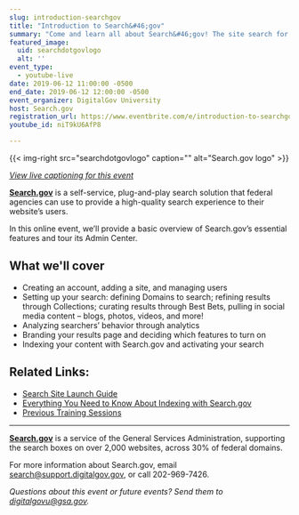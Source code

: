 ```yaml
---
slug: introduction-searchgov
title: "Introduction to Search&#46;gov"
summary: "Come and learn all about Search&#46;gov! The site search for federal government websites"
featured_image: 
  uid: searchdotgovlogo
  alt: ''
event_type: 
  - youtube-live
date: 2019-06-12 11:00:00 -0500
end_date: 2019-06-12 12:00:00 -0500
event_organizer: DigitalGov University
host: Search.gov
registration_url: https://www.eventbrite.com/e/introduction-to-searchgov-registration-61646616690
youtube_id: niT9kU6AfP8

---
```



{{< img-right src="searchdotgovlogo" caption="" alt="Search.gov logo" >}}

_[View live captioning for this event](https://www.captionedtext.com/client/event.aspx?EventID=4018863&CustomerID=321)_

[**Search.gov**](https://search.gov/) is a self-service, plug-and-play search solution that federal agencies can use to provide a high-quality search experience to their website’s users. 

In this online event, we’ll provide a basic overview of Search.gov’s essential features and tour its Admin Center.

## What we'll cover

- Creating an account, adding a site, and managing users 
- Setting up your search: defining Domains to search; refining results through Collections; curating results through Best Bets, pulling in social media content – blogs, photos, videos, and more! 
- Analyzing searchers’ behavior through analytics 
- Branding your results page and deciding which features to turn on 
- Indexing your content with Search.gov and activating your search 
  

## Related Links:

- [Search Site Launch Guide](https://search.gov/manual/site-launch-guide.html)
- [Everything You Need to Know About Indexing with Search.gov](https://search.gov/manual/indexing-with-searchgov.html)
- [Previous Training Sessions](https://search.gov/manual/training.html)

  
---

[**Search.gov**](https://search.gov/) is a service of the General Services Administration, supporting the search boxes on over 2,000 websites, across 30% of federal domains.

For more information about Search.gov, email [search@support.digitalgov.gov](mailto:search@support.digitalgov.gov), or call 202-969-7426. 

_Questions about this event or future events? Send them to [digitalgovu@gsa.gov](mailto:digitalgovu@gsa.gov)._
